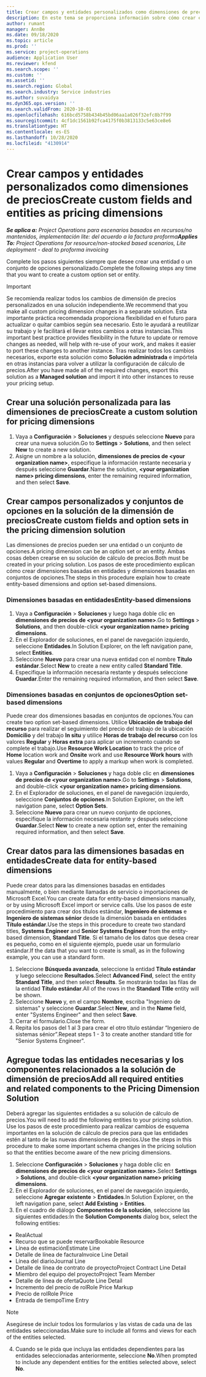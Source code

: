 ```yaml
---
title: Crear campos y entidades personalizados como dimensiones de precios
description: En este tema se proporciona información sobre cómo crear entidades o conjuntos de opciones personalizados.
author: rumant
manager: AnnBe
ms.date: 09/18/2020
ms.topic: article
ms.prod: ''
ms.service: project-operations
audience: Application User
ms.reviewer: kfend
ms.search.scope: ''
ms.custom: ''
ms.assetid: ''
ms.search.region: Global
ms.search.industry: Service industries
ms.author: suvaidya
ms.dyn365.ops.version: ''
ms.search.validFrom: 2020-10-01
ms.openlocfilehash: 616bcd5758b434b45bd06aa1a026f32efc8b7f99
ms.sourcegitcommit: 4cf1dc1561b92fca4175f0b3813133c5e63ce8e6
ms.translationtype: HT
ms.contentlocale: es-ES
ms.lasthandoff: 10/28/2020
ms.locfileid: "4130914"
---
```

# <a name="create-custom-fields-and-entities-as-pricing-dimensions"></a><span data-ttu-id="d6a4c-103">Crear campos y entidades personalizados como dimensiones de precios</span><span class="sxs-lookup"><span data-stu-id="d6a4c-103">Create custom fields and entities as pricing dimensions</span></span>

<span data-ttu-id="d6a4c-104">_**Se aplica a:** Project Operations para escenarios basados en recursos/no mantenidos, implementación lite: del acuerdo a la factura proforma_</span><span class="sxs-lookup"><span data-stu-id="d6a4c-104">_**Applies To:** Project Operations for resource/non-stocked based scenarios, Lite deployment - deal to proforma invoicing_</span></span>

<span data-ttu-id="d6a4c-105">Complete los pasos siguientes siempre que desee crear una entidad o un conjunto de opciones personalizado.</span><span class="sxs-lookup"><span data-stu-id="d6a4c-105">Complete the following steps any time that you want to create a custom option set or entity.</span></span>

> [!IMPORTANT]
> <span data-ttu-id="d6a4c-106">Se recomienda realizar todos los cambios de dimensión de precios personalizados en una solución independiente.</span><span class="sxs-lookup"><span data-stu-id="d6a4c-106">We recommend that you make all custom pricing dimension changes in a separate solution.</span></span> <span data-ttu-id="d6a4c-107">Esta importante práctica recomendada proporciona flexibilidad en el futuro para actualizar o quitar cambios según sea necesario. Esto le ayudará a reutilizar su trabajo y le facilitará el llevar estos cambios a otras instancias.</span><span class="sxs-lookup"><span data-stu-id="d6a4c-107">This important best practice provides flexibility in the future to update or remove changes as needed, will help with re-use of your work, and makes it easier to port these changes to another instance.</span></span> <span data-ttu-id="d6a4c-108">Tras realizar todos los cambios necesarios, exporte esta solución como **Solución administrada** e impórtela en otras instancias para volver a utilizar la configuración de cálculo de precios.</span><span class="sxs-lookup"><span data-stu-id="d6a4c-108">After you have made all of the required changes, export this solution as a **Managed solution** and import it into other instances to reuse your pricing setup.</span></span>


## <a name="create-a-custom-solution-for-pricing-dimensions"></a><span data-ttu-id="d6a4c-109">Crear una solución personalizada para las dimensiones de precios</span><span class="sxs-lookup"><span data-stu-id="d6a4c-109">Create a custom solution for pricing dimensions</span></span>
1. <span data-ttu-id="d6a4c-110">Vaya a **Configuración** > **Soluciones** y después seleccione **Nuevo** para crear una nueva solución.</span><span class="sxs-lookup"><span data-stu-id="d6a4c-110">Go to **Settings** > **Solutions**, and then select **New** to create a new solution.</span></span> 
2. <span data-ttu-id="d6a4c-111">Asigne un nombre a la solución, **dimensiones de precios de \<your organization name>**, especifique la información restante necesaria y después seleccione **Guardar**.</span><span class="sxs-lookup"><span data-stu-id="d6a4c-111">Name the solution, **\<your organization name> pricing dimensions**, enter the remaining required information, and then select **Save**.</span></span>
  
## <a name="create-custom-fields-and-option-sets-in-the-pricing-dimension-solution"></a><span data-ttu-id="d6a4c-112">Crear campos personalizados y conjuntos de opciones en la solución de la dimensión de precios</span><span class="sxs-lookup"><span data-stu-id="d6a4c-112">Create custom fields and option sets in the pricing dimension solution</span></span>

<span data-ttu-id="d6a4c-113">Las dimensiones de precios pueden ser una entidad o un conjunto de opciones.</span><span class="sxs-lookup"><span data-stu-id="d6a4c-113">A pricing dimension can be an option set or an entity.</span></span> <span data-ttu-id="d6a4c-114">Ambas cosas deben crearse en su solución de cálculo de precios.</span><span class="sxs-lookup"><span data-stu-id="d6a4c-114">Both must be created in your pricing solution.</span></span> <span data-ttu-id="d6a4c-115">Los pasos de este procedimiento explican cómo crear dimensiones basadas en entidades y dimensiones basadas en conjuntos de opciones.</span><span class="sxs-lookup"><span data-stu-id="d6a4c-115">The steps in this procedure explain how to create entity-based dimensions and option set-based dimensions.</span></span>

### <a name="entity-based-dimensions"></a><span data-ttu-id="d6a4c-116">Dimensiones basadas en entidades</span><span class="sxs-lookup"><span data-stu-id="d6a4c-116">Entity-based dimensions</span></span>

1. <span data-ttu-id="d6a4c-117">Vaya a **Configuración** > **Soluciones** y luego haga doble clic en **dimensiones de precios de \<your organization name>**.</span><span class="sxs-lookup"><span data-stu-id="d6a4c-117">Go to **Settings** > **Solutions**, and then double-click **\<your organization name> pricing dimensions**.</span></span>
2. <span data-ttu-id="d6a4c-118">En el Explorador de soluciones, en el panel de navegación izquierdo, seleccione **Entidades**.</span><span class="sxs-lookup"><span data-stu-id="d6a4c-118">In Solution Explorer, on the left navigation pane, select **Entities**.</span></span>
3. <span data-ttu-id="d6a4c-119">Seleccione **Nuevo** para crear una nueva entidad con el nombre **Título estándar**.</span><span class="sxs-lookup"><span data-stu-id="d6a4c-119">Select **New** to create a new entity called **Standard Title**.</span></span> 
4. <span data-ttu-id="d6a4c-120">Especifique la información necesaria restante y después seleccione **Guardar**.</span><span class="sxs-lookup"><span data-stu-id="d6a4c-120">Enter the remaining required information, and then select **Save**.</span></span>


### <a name="option-set-based-dimensions"></a><span data-ttu-id="d6a4c-121">Dimensiones basadas en conjuntos de opciones</span><span class="sxs-lookup"><span data-stu-id="d6a4c-121">Option set-based dimensions</span></span> 
<span data-ttu-id="d6a4c-122">Puede crear dos dimensiones basadas en conjuntos de opciones.</span><span class="sxs-lookup"><span data-stu-id="d6a4c-122">You can create two option set-based dimensions.</span></span> <span data-ttu-id="d6a4c-123">Utilice **Ubicación de trabajo del recurso** para realizar el seguimiento del precio del trabajo de la ubicación **Domicilio** y del trabajo **In situ** y utilice **Horas de trabajo del recurso** con los valores **Regular** y **Horas extra** para aplicar un incremento cuando se complete el trabajo.</span><span class="sxs-lookup"><span data-stu-id="d6a4c-123">Use **Resource Work Location** to track the price of **Home** location work and **Onsite** work and use **Resource Work hours** with values **Regular** and **Overtime** to apply a markup when work is completed.</span></span>


1. <span data-ttu-id="d6a4c-124">Vaya a **Configuración** > **Soluciones** y haga doble clic en **dimensiones de precios de \<your organization name>**.</span><span class="sxs-lookup"><span data-stu-id="d6a4c-124">Go to **Settings** > **Solutions**, and double-click  **\<your organization name> pricing dimensions**.</span></span> 
2. <span data-ttu-id="d6a4c-125">En el Explorador de soluciones, en el panel de navegación izquierdo, seleccione **Conjuntos de opciones**.</span><span class="sxs-lookup"><span data-stu-id="d6a4c-125">In Solution Explorer, on the left navigation pane, select  **Option Sets**.</span></span> 
3. <span data-ttu-id="d6a4c-126">Seleccione **Nuevo** para crear un nuevo conjunto de opciones, especifique la información necesaria restante y después seleccione **Guardar**.</span><span class="sxs-lookup"><span data-stu-id="d6a4c-126">Select **New** to create a new option set, enter the remaining required information, and then select **Save**.</span></span>

## <a name="create-data-for-entity-based-dimensions"></a><span data-ttu-id="d6a4c-127">Crear datos para las dimensiones basadas en entidades</span><span class="sxs-lookup"><span data-stu-id="d6a4c-127">Create data for entity-based dimensions</span></span>

<span data-ttu-id="d6a4c-128">Puede crear datos para las dimensiones basadas en entidades manualmente, o bien mediante llamadas de servicio o importaciones de Microsoft Excel.</span><span class="sxs-lookup"><span data-stu-id="d6a4c-128">You can create data for entity-based dimensions manually, or by using Microsoft Excel import or service calls.</span></span> <span data-ttu-id="d6a4c-129">Use los pasos de este procedimiento para crear dos títulos estándar, **Ingeniero de sistemas** e **Ingeniero de sistemas sénior** desde la dimensión basada en entidades **Título estándar**.</span><span class="sxs-lookup"><span data-stu-id="d6a4c-129">Use the steps in this procedure to create two standard titles, **Systems Engineer** and **Senior Systems Engineer** from the entity-based dimension, **Standard Title**.</span></span> <span data-ttu-id="d6a4c-130">Si el tamaño de los datos que desea crear es pequeño, como en el siguiente ejemplo, puede usar un formulario estándar.</span><span class="sxs-lookup"><span data-stu-id="d6a4c-130">If the data that you want to create is small, as in the following example, you can use a standard form.</span></span>

1. <span data-ttu-id="d6a4c-131">Seleccione **Búsqueda avanzada**, seleccione la entidad **Título estándar** y luego seleccione **Resultados**.</span><span class="sxs-lookup"><span data-stu-id="d6a4c-131">Select **Advanced Find**, select the entity **Standard Title**, and then select **Results**.</span></span> <span data-ttu-id="d6a4c-132">Se mostrarán todas las filas de la entidad **Título estándar**.</span><span class="sxs-lookup"><span data-stu-id="d6a4c-132">All of the rows in the **Standard Title** entity will be shown.</span></span>
2. <span data-ttu-id="d6a4c-133">Seleccione **Nuevo** y, en el campo **Nombre**, escriba "Ingeniero de sistemas" y seleccione **Guardar**.</span><span class="sxs-lookup"><span data-stu-id="d6a4c-133">Select **New**, and in the **Name** field, enter "Systems Engineer" and then select **Save**.</span></span>
3. <span data-ttu-id="d6a4c-134">Cerrar el formulario.</span><span class="sxs-lookup"><span data-stu-id="d6a4c-134">Close the form.</span></span> 
4. <span data-ttu-id="d6a4c-135">Repita los pasos del 1 al 3 para crear el otro título estándar “Ingeniero de sistemas sénior”.</span><span class="sxs-lookup"><span data-stu-id="d6a4c-135">Repeat steps 1 - 3 to create another standard title for "Senior Systems Engineer".</span></span>

## <a name="add-all-required-entities-and-related-components-to-the-pricing-dimension-solution"></a><span data-ttu-id="d6a4c-136">Agregue todas las entidades necesarias y los componentes relacionados a la solución de dimensión de precios</span><span class="sxs-lookup"><span data-stu-id="d6a4c-136">Add all required entities and related components to the Pricing Dimension Solution</span></span>
<span data-ttu-id="d6a4c-137">Deberá agregar las siguientes entidades a su solución de cálculo de precios.</span><span class="sxs-lookup"><span data-stu-id="d6a4c-137">You will need to add the following entities to your pricing solution.</span></span> <span data-ttu-id="d6a4c-138">Use los pasos de este procedimiento para realizar cambios de esquema importantes en la solución de cálculo de precios para que las entidades estén al tanto de las nuevas dimensiones de precios.</span><span class="sxs-lookup"><span data-stu-id="d6a4c-138">Use the steps in this procedure to make some important schema changes in the pricing solution so that the entities become aware of the new pricing dimensions.</span></span>

1. <span data-ttu-id="d6a4c-139">Seleccione **Configuración** > **Soluciones** y haga doble clic en **dimensiones de precios de \<your organization name>**.</span><span class="sxs-lookup"><span data-stu-id="d6a4c-139">Select **Settings** > **Solutions**, and double-click **\<your organization name> pricing dimensions**.</span></span> 
2. <span data-ttu-id="d6a4c-140">En el Explorador de soluciones, en el panel de navegación izquierdo, seleccione **Agregar existente** > **Entidades**.</span><span class="sxs-lookup"><span data-stu-id="d6a4c-140">In Solution Explorer, on the left navigation pane, select **Add Existing** > **Entities**.</span></span>
3. <span data-ttu-id="d6a4c-141">En el cuadro de diálogo **Componentes de la solución**, seleccione las siguientes entidades:</span><span class="sxs-lookup"><span data-stu-id="d6a4c-141">In the **Solution Components** dialog box, select the following entities:</span></span>

  - <span data-ttu-id="d6a4c-142">Real</span><span class="sxs-lookup"><span data-stu-id="d6a4c-142">Actual</span></span>
  - <span data-ttu-id="d6a4c-143">Recurso que se puede reservar</span><span class="sxs-lookup"><span data-stu-id="d6a4c-143">Bookable Resource</span></span>
  - <span data-ttu-id="d6a4c-144">Línea de estimación</span><span class="sxs-lookup"><span data-stu-id="d6a4c-144">Estimate Line</span></span>
  - <span data-ttu-id="d6a4c-145">Detalle de línea de factura</span><span class="sxs-lookup"><span data-stu-id="d6a4c-145">Invoice Line Detail</span></span>
  - <span data-ttu-id="d6a4c-146">Línea del diario</span><span class="sxs-lookup"><span data-stu-id="d6a4c-146">Journal Line</span></span>
  - <span data-ttu-id="d6a4c-147">Detalle de línea de contrato de proyecto</span><span class="sxs-lookup"><span data-stu-id="d6a4c-147">Project Contract Line Detail</span></span>
  - <span data-ttu-id="d6a4c-148">Miembro del equipo del proyecto</span><span class="sxs-lookup"><span data-stu-id="d6a4c-148">Project Team Member</span></span>
  - <span data-ttu-id="d6a4c-149">Detalle de línea de oferta</span><span class="sxs-lookup"><span data-stu-id="d6a4c-149">Quote Line Detail</span></span>
  - <span data-ttu-id="d6a4c-150">Incremento del precio de rol</span><span class="sxs-lookup"><span data-stu-id="d6a4c-150">Role Price Markup</span></span>
  - <span data-ttu-id="d6a4c-151">Precio de rol</span><span class="sxs-lookup"><span data-stu-id="d6a4c-151">Role Price</span></span> 
  - <span data-ttu-id="d6a4c-152">Entrada de tiempo</span><span class="sxs-lookup"><span data-stu-id="d6a4c-152">Time Entry</span></span> 


> [!NOTE]
> <span data-ttu-id="d6a4c-153">Asegúrese de incluir todos los formularios y las vistas de cada una de las entidades seleccionadas.</span><span class="sxs-lookup"><span data-stu-id="d6a4c-153">Make sure to include all forms and views for each of the entities selected.</span></span>

4. <span data-ttu-id="d6a4c-154">Cuando se le pida que incluya las entidades dependientes para las entidades seleccionadas anteriormente, seleccione **No**.</span><span class="sxs-lookup"><span data-stu-id="d6a4c-154">When prompted to include any dependent entities for the entities selected above, select **No**.</span></span>

